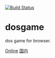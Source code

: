 [![Build Status](https://travis-ci.org/DavidKk/dosgame.svg?branch=master)](https://travis-ci.org/DavidKk/dosgame)

# dosgame

dos game for browser.

[Online](https://davidkk.github.io/dosgame/)
[国内](https://david.gitee.io/dosgame/)
